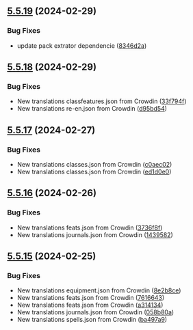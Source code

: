 ## [5.5.19](https://github.com/allnnde/pf2e-esp-translation/compare/v5.5.18...v5.5.19) (2024-02-29)


### Bug Fixes

* update pack extrator dependencie ([8346d2a](https://github.com/allnnde/pf2e-esp-translation/commit/8346d2a0446df64919d0a39932fe7e224f344b6c))



## [5.5.18](https://github.com/allnnde/pf2e-esp-translation/compare/v5.5.17...v5.5.18) (2024-02-29)


### Bug Fixes

* New translations classfeatures.json from Crowdin ([33f794f](https://github.com/allnnde/pf2e-esp-translation/commit/33f794fee555c05029f57e7f5668bd12277a476b))
* New translations re-en.json from Crowdin ([d95bd54](https://github.com/allnnde/pf2e-esp-translation/commit/d95bd541c6f6dd7071467a4868e33dfca41b1ed8))



## [5.5.17](https://github.com/allnnde/pf2e-esp-translation/compare/v5.5.16...v5.5.17) (2024-02-27)


### Bug Fixes

* New translations classes.json from Crowdin ([c0aec02](https://github.com/allnnde/pf2e-esp-translation/commit/c0aec028fa14aa77c9cc6ee405f62a9b498a2bbf))
* New translations classes.json from Crowdin ([ed1d0e0](https://github.com/allnnde/pf2e-esp-translation/commit/ed1d0e04944cc983ea59d4f452a488e7ec0e6abd))



## [5.5.16](https://github.com/allnnde/pf2e-esp-translation/compare/v5.5.15...v5.5.16) (2024-02-26)


### Bug Fixes

* New translations feats.json from Crowdin ([3736f8f](https://github.com/allnnde/pf2e-esp-translation/commit/3736f8ff31330a2c21ae266f6ca1df9a55bb3084))
* New translations journals.json from Crowdin ([1439582](https://github.com/allnnde/pf2e-esp-translation/commit/1439582f182207f77aa940580564ce2695e85568))



## [5.5.15](https://github.com/allnnde/pf2e-esp-translation/compare/v5.5.14...v5.5.15) (2024-02-25)


### Bug Fixes

* New translations equipment.json from Crowdin ([8e2b8ce](https://github.com/allnnde/pf2e-esp-translation/commit/8e2b8ce4b40cc1a3951b2ee4879ba1c8f979e1cd))
* New translations feats.json from Crowdin ([7616643](https://github.com/allnnde/pf2e-esp-translation/commit/761664387ab854803f7c5191bfd303497515fd4a))
* New translations feats.json from Crowdin ([a314134](https://github.com/allnnde/pf2e-esp-translation/commit/a314134c37bd8ad49889c98fa50f8236483fb774))
* New translations journals.json from Crowdin ([058b80a](https://github.com/allnnde/pf2e-esp-translation/commit/058b80a342f6f0d55751d7d17e041165783546db))
* New translations spells.json from Crowdin ([ba497a9](https://github.com/allnnde/pf2e-esp-translation/commit/ba497a9b8d1ee1bd778ed40498aa7bb1ad91c919))



